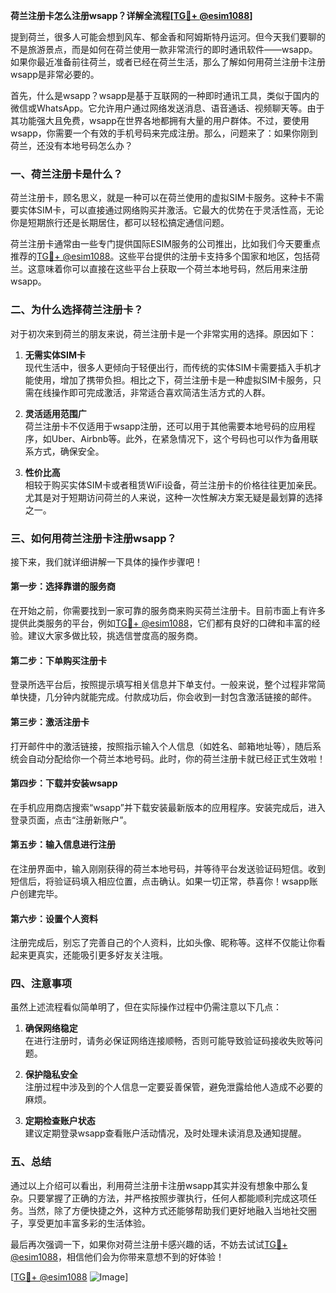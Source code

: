 **荷兰注册卡怎么注册wsapp？详解全流程[[TG💪+ @esim1088](https://t.me/s/esim1088)]**

提到荷兰，很多人可能会想到风车、郁金香和阿姆斯特丹运河。但今天我们要聊的不是旅游景点，而是如何在荷兰使用一款非常流行的即时通讯软件——wsapp。如果你最近准备前往荷兰，或者已经在荷兰生活，那么了解如何用荷兰注册卡注册wsapp是非常必要的。

首先，什么是wsapp？wsapp是基于互联网的一种即时通讯工具，类似于国内的微信或WhatsApp。它允许用户通过网络发送消息、语音通话、视频聊天等。由于其功能强大且免费，wsapp在世界各地都拥有大量的用户群体。不过，要使用wsapp，你需要一个有效的手机号码来完成注册。那么，问题来了：如果你刚到荷兰，还没有本地号码怎么办？

### **一、荷兰注册卡是什么？**

荷兰注册卡，顾名思义，就是一种可以在荷兰使用的虚拟SIM卡服务。这种卡不需要实体SIM卡，可以直接通过网络购买并激活。它最大的优势在于灵活性高，无论你是短期旅行还是长期居住，都可以轻松搞定通信问题。

荷兰注册卡通常由一些专门提供国际ESIM服务的公司推出，比如我们今天要重点推荐的[TG💪+ @esim1088](https://t.me/s/esim1088)。这些平台提供的注册卡支持多个国家和地区，包括荷兰。这意味着你可以直接在这些平台上获取一个荷兰本地号码，然后用来注册wsapp。

### **二、为什么选择荷兰注册卡？**

对于初次来到荷兰的朋友来说，荷兰注册卡是一个非常实用的选择。原因如下：

1. **无需实体SIM卡**  
   现代生活中，很多人更倾向于轻便出行，而传统的实体SIM卡需要插入手机才能使用，增加了携带负担。相比之下，荷兰注册卡是一种虚拟SIM卡服务，只需在线操作即可完成激活，非常适合喜欢简洁生活方式的人群。

2. **灵活适用范围广**  
   荷兰注册卡不仅适用于wsapp注册，还可以用于其他需要本地号码的应用程序，如Uber、Airbnb等。此外，在紧急情况下，这个号码也可以作为备用联系方式，确保安全。

3. **性价比高**  
   相较于购买实体SIM卡或者租赁WiFi设备，荷兰注册卡的价格往往更加亲民。尤其是对于短期访问荷兰的人来说，这种一次性解决方案无疑是最划算的选择之一。

### **三、如何用荷兰注册卡注册wsapp？**

接下来，我们就详细讲解一下具体的操作步骤吧！

#### **第一步：选择靠谱的服务商**
在开始之前，你需要找到一家可靠的服务商来购买荷兰注册卡。目前市面上有许多提供此类服务的平台，例如[TG💪+ @esim1088](https://t.me/s/esim1088)，它们都有良好的口碑和丰富的经验。建议大家多做比较，挑选信誉度高的服务商。

#### **第二步：下单购买注册卡**
登录所选平台后，按照提示填写相关信息并下单支付。一般来说，整个过程非常简单快捷，几分钟内就能完成。付款成功后，你会收到一封包含激活链接的邮件。

#### **第三步：激活注册卡**
打开邮件中的激活链接，按照指示输入个人信息（如姓名、邮箱地址等），随后系统会自动分配给你一个荷兰本地号码。此时，你的荷兰注册卡就已经正式生效啦！

#### **第四步：下载并安装wsapp**
在手机应用商店搜索“wsapp”并下载安装最新版本的应用程序。安装完成后，进入登录页面，点击“注册新账户”。

#### **第五步：输入信息进行注册**
在注册界面中，输入刚刚获得的荷兰本地号码，并等待平台发送验证码短信。收到短信后，将验证码填入相应位置，点击确认。如果一切正常，恭喜你！wsapp账户创建完毕。

#### **第六步：设置个人资料**
注册完成后，别忘了完善自己的个人资料，比如头像、昵称等。这样不仅能让你看起来更真实，还能吸引更多好友关注哦。

### **四、注意事项**

虽然上述流程看似简单明了，但在实际操作过程中仍需注意以下几点：

1. **确保网络稳定**  
   在进行注册时，请务必保证网络连接顺畅，否则可能导致验证码接收失败等问题。

2. **保护隐私安全**  
   注册过程中涉及到的个人信息一定要妥善保管，避免泄露给他人造成不必要的麻烦。

3. **定期检查账户状态**  
   建议定期登录wsapp查看账户活动情况，及时处理未读消息及通知提醒。

### **五、总结**

通过以上介绍可以看出，利用荷兰注册卡注册wsapp其实并没有想象中那么复杂。只要掌握了正确的方法，并严格按照步骤执行，任何人都能顺利完成这项任务。当然，除了方便快捷之外，这种方式还能够帮助我们更好地融入当地社交圈子，享受更加丰富多彩的生活体验。

最后再次强调一下，如果你对荷兰注册卡感兴趣的话，不妨去试试[TG💪+ @esim1088](https://t.me/s/esim1088)，相信他们会为你带来意想不到的好体验！

[[TG💪+ @esim1088](https://t.me/s/esim1088) ![Image](https://i.postimg.cc/4NQfJmqS/Snipaste-2025-05-13-00-14-12.png)]